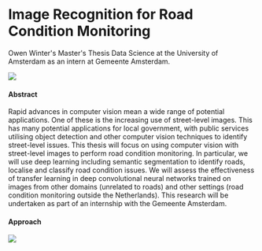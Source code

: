 # Image Recognition for Road Condition Monitoring

Owen Winter's Master's Thesis Data Science at the University of Amsterdam as an intern at Gemeente Amsterdam.

![](media/roads.gif)

#### Abstract

Rapid advances in computer vision mean a wide range of potential applications. One of these is the increasing use of street-level images. This has many potential applications for local government, with public services utilising object detection and other computer vision techniques to identify street-level issues. This thesis will focus on using computer vision with street-level images to perform road condition monitoring. In particular, we will use deep learning including semantic segmentation to identify roads, localise and classify road condition issues. We will assess the effectiveness of transfer learning in deep convolutional neural networks trained on images from other domains (unrelated to roads) and other settings (road condition monitoring outside the Netherlands). This research will be undertaken as part of an internship with the Gemeente Amsterdam.

#### Approach

![](media/Stacked%20CNNs.jpeg)
